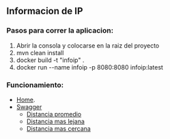 ## Informacion de IP

### Pasos para correr la aplicacion:

1. Abrir la consola y colocarse en la raiz del proyecto
2. mvn clean install
3. docker build -t "infoip" .
4. docker run --name infoip -p 8080:8080 infoip:latest

### Funcionamiento:

 * [Home](http://localhost:8080/home).
 * [Swagger](http://localhost:8080/swagger-ui.html#/)
   * [Distancia promedio](http://localhost:8080/api/invocations/distanceAverage/)
   * [Distancia mas lejana](http://localhost:8080/api/invocations/farthest/)
   * [Distancia mas cercana](http://localhost:8080/api/invocations/nearest/)

